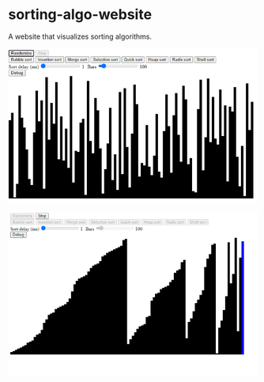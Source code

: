 # sorting-algo-website
A website that visualizes sorting algorithms.

![](README-assets/Screenshot%202023-09-24%20155437.png)

![](README-assets/Screenshot%202023-09-24%20155311.png)

